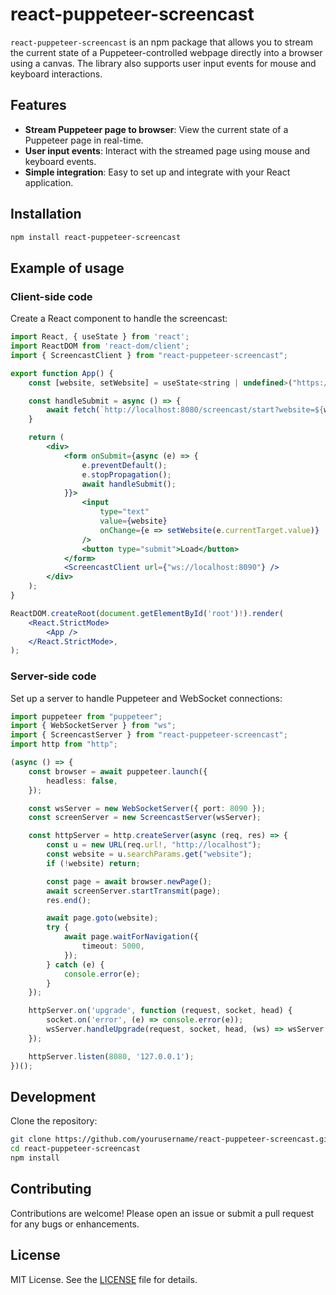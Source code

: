# react-puppeteer-screencast

`react-puppeteer-screencast` is an npm package that allows you to stream the current state of a Puppeteer-controlled webpage directly into a browser using a canvas. The library also supports user input events for mouse and keyboard interactions.

## Features

- **Stream Puppeteer page to browser**: View the current state of a Puppeteer page in real-time.
- **User input events**: Interact with the streamed page using mouse and keyboard events.
- **Simple integration**: Easy to set up and integrate with your React application.

## Installation

```bash
npm install react-puppeteer-screencast
```

## Example of usage

### Client-side code

Create a React component to handle the screencast:

```jsx
import React, { useState } from 'react';
import ReactDOM from 'react-dom/client';
import { ScreencastClient } from "react-puppeteer-screencast";

export function App() {
    const [website, setWebsite] = useState<string | undefined>("https://google.com/");

    const handleSubmit = async () => {
        await fetch(`http://localhost:8080/screencast/start?website=${website}`);
    }

    return (
        <div>
            <form onSubmit={async (e) => {
                e.preventDefault();
                e.stopPropagation();
                await handleSubmit();
            }}>
                <input
                    type="text"
                    value={website}
                    onChange={e => setWebsite(e.currentTarget.value)}
                />
                <button type="submit">Load</button>
            </form>
            <ScreencastClient url={"ws://localhost:8090"} />
        </div>
    );
}

ReactDOM.createRoot(document.getElementById('root')!).render(
    <React.StrictMode>
        <App />
    </React.StrictMode>,
);
```

### Server-side code

Set up a server to handle Puppeteer and WebSocket connections:

```ts
import puppeteer from "puppeteer";
import { WebSocketServer } from "ws";
import { ScreencastServer } from "react-puppeteer-screencast";
import http from "http";

(async () => {
    const browser = await puppeteer.launch({
        headless: false,
    });

    const wsServer = new WebSocketServer({ port: 8090 });
    const screenServer = new ScreencastServer(wsServer);

    const httpServer = http.createServer(async (req, res) => {
        const u = new URL(req.url!, "http://localhost");
        const website = u.searchParams.get("website");
        if (!website) return;

        const page = await browser.newPage();
        await screenServer.startTransmit(page);
        res.end();

        await page.goto(website);
        try {
            await page.waitForNavigation({
                timeout: 5000,
            });
        } catch (e) {
            console.error(e);
        }
    });

    httpServer.on('upgrade', function (request, socket, head) {
        socket.on('error', (e) => console.error(e));
        wsServer.handleUpgrade(request, socket, head, (ws) => wsServer.emit('connection', ws, request));
    });

    httpServer.listen(8080, '127.0.0.1');
})();
```

## Development

Clone the repository:

```bash
git clone https://github.com/yourusername/react-puppeteer-screencast.git
cd react-puppeteer-screencast
npm install
```

## Contributing

Contributions are welcome! Please open an issue or submit a pull request for any bugs or enhancements.

## License

MIT License. See the [LICENSE](LICENSE) file for details.
